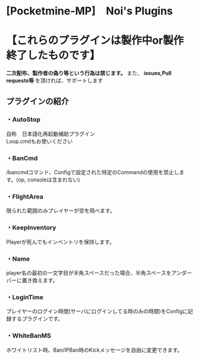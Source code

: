 # [Pocketmine-MP]　Noi's Plugins
# 【これらのプラグインは製作中or製作終了したものです】
<b> 二次配布、製作者の偽り等という行為は禁じます。 </b>
また、<b> issues,Pull requests等 </b>を頂ければ、サポートします

## プラグインの紹介
### ・AutoStop
自称　日本語化再起動補助プラグイン <br>
Loop.cmdもお使いください

### ・BanCmd
/bancmdコマンド、Configで設定された特定のCommandの使用を禁止します。(op, consoleは含まれない)

### ・FlightArea
限られた範囲のみプレイヤーが空を飛べます。

### ・KeepInventory
Playerが死んでもインベントリを保持します。

### ・Name
player名の最初の一文字目が半角スペースだった場合、半角スペースをアンダーバーに置き換えます。

### ・LoginTime
プレイヤーのログイン時間(サーバにログインしてる時のみの時間)をConfigに記録するプラグインです。

### ・WhiteBanMS
ホワイトリスト時、Ban/IPBan時のKickメッセージを自由に変更できます。

